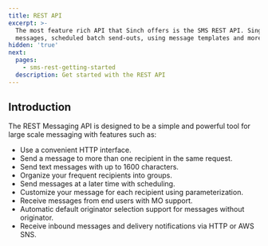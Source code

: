 ```yaml
---
title: REST API
excerpt: >-
  The most feature rich API that Sinch offers is the SMS REST API. Single
  messages, scheduled batch send-outs, using message templates and more.
hidden: 'true'
next:
  pages:
    - sms-rest-getting-started
  description: Get started with the REST API
---
```

## Introduction

The REST Messaging API is designed to be a simple and powerful tool for large scale messaging with features such as:

 - Use a convenient HTTP interface.
 - Send a message to more than one recipient in the same request.
 - Send text messages with up to 1600 characters.
 - Organize your frequent recipients into groups.
 - Send messages at a later time with scheduling.
 - Customize your message for each recipient using parameterization.
 - Receive messages from end users with MO support.
 - Automatic default originator selection support for messages without originator.
 - Receive inbound messages and delivery notifications via HTTP or AWS SNS.

<!-- > **Note**
>
> We have updated the endpoints used by the SMS REST API. [Read more](doc:sms-rest-getting-started#section-base-url) -->
